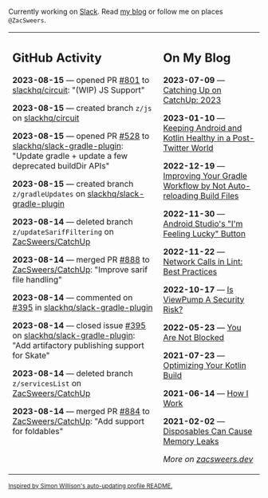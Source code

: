 Currently working on [Slack](https://slack.com/). Read [my blog](https://zacsweers.dev/) or follow me on places `@ZacSweers`.

<table><tr><td valign="top" width="60%">

## GitHub Activity
<!-- githubActivity starts -->
**2023-08-15** — opened PR [#801](https://github.com/slackhq/circuit/pull/801) to [slackhq/circuit](https://github.com/slackhq/circuit): "(WIP) JS Support"

**2023-08-15** — created branch `z/js` on [slackhq/circuit](https://github.com/slackhq/circuit)

**2023-08-15** — opened PR [#528](https://github.com/slackhq/slack-gradle-plugin/pull/528) to [slackhq/slack-gradle-plugin](https://github.com/slackhq/slack-gradle-plugin): "Update gradle + update a few deprecated buildDir APIs"

**2023-08-15** — created branch `z/gradleUpdates` on [slackhq/slack-gradle-plugin](https://github.com/slackhq/slack-gradle-plugin)

**2023-08-14** — deleted branch `z/updateSarifFiltering` on [ZacSweers/CatchUp](https://github.com/ZacSweers/CatchUp)

**2023-08-14** — merged PR [#888](https://github.com/ZacSweers/CatchUp/pull/888) to [ZacSweers/CatchUp](https://github.com/ZacSweers/CatchUp): "Improve sarif file handling"

**2023-08-14** — commented on [#395](https://github.com/slackhq/slack-gradle-plugin/issues/395#issuecomment-1678391912) in [slackhq/slack-gradle-plugin](https://github.com/slackhq/slack-gradle-plugin)

**2023-08-14** — closed issue [#395](https://github.com/slackhq/slack-gradle-plugin/issues/395) on [slackhq/slack-gradle-plugin](https://github.com/slackhq/slack-gradle-plugin): "Add artifactory publishing support for Skate"

**2023-08-14** — deleted branch `z/servicesList` on [ZacSweers/CatchUp](https://github.com/ZacSweers/CatchUp)

**2023-08-14** — merged PR [#884](https://github.com/ZacSweers/CatchUp/pull/884) to [ZacSweers/CatchUp](https://github.com/ZacSweers/CatchUp): "Add support for foldables"
<!-- githubActivity ends -->
</td><td valign="top" width="40%">

## On My Blog
<!-- blog starts -->
**2023-07-09** — [Catching Up on CatchUp: 2023](https://www.zacsweers.dev/catching-up-on-catchup-2023/)

**2023-01-10** — [Keeping Android and Kotlin Healthy in a Post-Twitter World](https://www.zacsweers.dev/keeping-android-healthy/)

**2022-12-19** — [Improving Your Gradle Workflow by Not Auto-reloading Build Files](https://www.zacsweers.dev/improving-your-workflow-by-not-auto-reloading-build-files/)

**2022-11-30** — [Android Studio's "I'm Feeling Lucky" Button](https://www.zacsweers.dev/android-studios-im-feeling-lucky-button/)

**2022-11-22** — [Network Calls in Lint: Best Practices](https://www.zacsweers.dev/network-calls-in-lint-best-practices/)

**2022-10-17** — [Is ViewPump A Security Risk?](https://www.zacsweers.dev/is-viewpump-a-security-risk/)

**2022-05-23** — [You Are Not Blocked](https://www.zacsweers.dev/you-are-not-blocked/)

**2021-07-23** — [Optimizing Your Kotlin Build](https://www.zacsweers.dev/optimizing-your-kotlin-build/)

**2021-06-14** — [How I Work](https://www.zacsweers.dev/how-i-work/)

**2021-02-02** — [Disposables Can Cause Memory Leaks](https://www.zacsweers.dev/disposables-can-cause-memory-leaks/)
<!-- blog ends -->
_More on [zacsweers.dev](https://zacsweers.dev/)_
</td></tr></table>

<sub><a href="https://simonwillison.net/2020/Jul/10/self-updating-profile-readme/">Inspired by Simon Willison's auto-updating profile README.</a></sub>